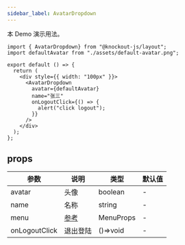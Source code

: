 ```yaml
---
sidebar_label: AvatarDropdown
---
```


本 Demo 演示用法。

```tsx preview
import { AvatarDropdown} from "@knockout-js/layout";
import defaultAvatar from "./assets/default-avatar.png";

export default () => {
  return (
    <div style={{ width: "100px" }}>
      <AvatarDropdown
        avatar={defaultAvatar}
        name="张三"
        onLogoutClick={() => {
          alert("click logout");
        }}
      />
    </div>
  );
};
```

## props

| 参数            | 说明                                              | 类型        | 默认值 |
|---------------|-------------------------------------------------|-----------|-----|
| avatar        | 头像                                              | boolean   | -   |
| name          | 名称                                              | string    | -   |
| menu          | [参考](https://ant.design/components/menu-cn#api) | MenuProps | -   |
| onLogoutClick | 退出登陆                                            | ()=>void  | -   |
